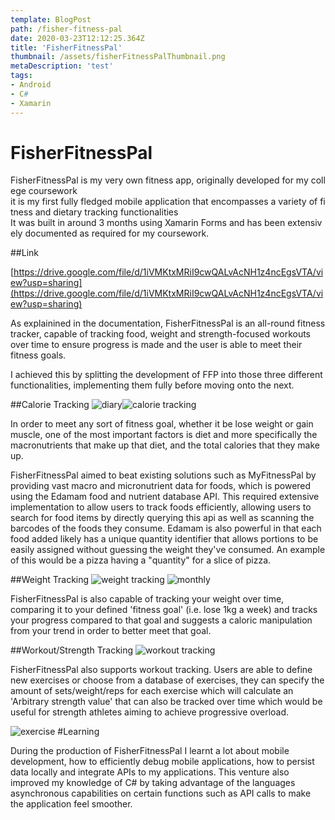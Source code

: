 ```yaml
---
template: BlogPost
path: /fisher-fitness-pal
date: 2020-03-23T12:12:25.364Z
title: 'FisherFitnessPal'
thumbnail: /assets/fisherFitnessPalThumbnail.png
metaDescription: 'test'
tags:
- Android
- C#
- Xamarin
---
```

# FisherFitnessPal

FisherFitnessPal is my very own fitness app, originally developed for my college coursework it is my first fully fledged mobile application that encompasses a variety of fitness and dietary tracking functionalities It was built in around 3 months using Xamarin Forms and has been extensively documented as required for my coursework.

##Link

[https://drive.google.com/file/d/1iVMKtxMRiI9cwQALvAcNH1z4ncEgsVTA/view?usp=sharing](https://drive.google.com/file/d/1iVMKtxMRiI9cwQALvAcNH1z4ncEgsVTA/view?usp=sharing)

As explainined in the documentation, FisherFitnessPal is an all-round fitness tracker, capable of tracking food, weight and strength-focused workouts over time to ensure progress is made and the user is able to meet their fitness goals. 

I achieved this by splitting the development of FFP into those three different functionalities, implementing them fully before moving onto the next.

##Calorie Tracking
![diary](/assets/ffp_food_diary.png)![calorie tracking](/assets/ffp_calorie_tracking.png)

In order to meet any sort of fitness goal, whether it be lose weight or gain muscle, one of the most important factors is diet and more specifically the macronutrients that make up that diet, and the total calories that they make up.

FisherFitnessPal aimed to beat existing solutions such as MyFitnessPal by providing vast macro and micronutrient data for foods, which is powered using the Edamam food and nutrient database API. This required extensive implementation to allow users to track foods efficiently, allowing users to search for food items by directly querying this api as well as scanning the barcodes of the foods they consume. Edamam is also powerful in that each food added likely has a unique quantity identifier that allows portions to be easily assigned without guessing the weight they've consumed. An example of this would be a pizza having a "quantity" for a slice of pizza.

##Weight Tracking
![weight tracking](/assets/ffp_weight_tracking.png) ![monthly](/assets/ffp_weight_tracking_monthly.png)


FisherFitnessPal is also capable of tracking your weight over time, comparing it to your defined 'fitness goal' (i.e. lose 1kg a week) and tracks your progress compared to that goal and suggests a caloric manipulation from your trend in order to better meet that goal.

##Workout/Strength Tracking
![workout tracking](/assets/ffp_strength_tracking.png)

FisherFitnessPal also supports workout tracking. Users are able to define new exercises or choose from a database of exercises, they can specify the amount of sets/weight/reps for each exercise which will calculate an 'Arbitrary strength value' that can also be tracked over time which would be useful for strength athletes aiming to achieve progressive overload.

![exercise](/assets/ffp_exercise_tracking.png)
#Learning

During the production of FisherFitnessPal I learnt a lot about mobile development, how to efficiently debug mobile applications, how to persist data locally and integrate APIs to my applications. This venture also improved my knowledge of C# by taking advantage of the languages asynchronous capabilities on certain functions such as API calls to make the application feel smoother.


